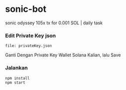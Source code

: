 # sonic-bot

sonic odyssey 105x tx for 0.001 SOL | daily task

### Edit Private Key json

```
file: privateKey.json
```

Ganti Dengan Private Key Wallet Solana Kalian, lalu Save

### Jalankan

```
npm install
npm start
```
